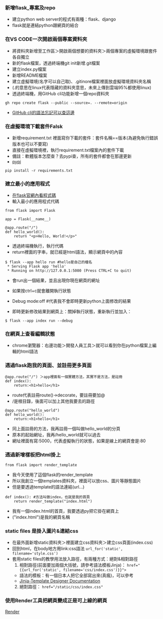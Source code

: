 ### 新增flask_專案及repo
- 建立python web server的程式有兩種：flask、django
- flask就是連結python跟網頁的結合

### 在VS CODE一次開啟兩個專案資料夾
- 將資料夾新增至工作區＞開啟兩個想要的資料夾＞兩個專案的虛擬環境跟套件各自獨立
- 新的flask檔案，透過終端機git init新增.git檔案
- 建立index.py檔案
- 新增README檔案
- 建立虛擬環境(名字可以自己取)、.gitinore檔案裡面放虛擬環境資料夾名稱
- (.的意思在linux代表隱藏的資料夾意思，未來上傳到雲端95%都使用linux)
- 透過終端機，用GitHub cli功能新增一個repo資料夾
```
gh repo create flask --public --source=. --remote=origin
```
- [GitHub cli的語法忘記可以查這邊](https://cli.github.com/)

### 在虛擬環境下載套件Falsk
- 新增requirement.txt 裡面寫你下載的套件：套件名稱==版本(為避免執行錯誤版本也可以不要寫)
- 直接在虛擬環境裡，執行requirement.txt檔案內的套件下載
- 備註：軟體版本怎麼查？去pypi查，所有的套件都會在那邊更新
- [pypi](https://pypi.org/project/Flask/)
```
pip install -r requirements.txt
```

### 建立最小的應用程式
- [在flask官網內看程式碼](https://flask.palletsprojects.com/en/3.0.x/)
- 輸入最小的應用程式代碼
```
from flask import Flask

app = Flask(__name__)

@app.route("/")
def hello_world():
    return "<p>Hello, World!</p>"
```
- 透過終端機執行，執行代碼
- return裡面的字串，就已經是html語法，顯示網頁中的內容

```
$ flask --app hello run #hello是自己的檔名
 * Serving Flask app 'hello'
 * Running on http://127.0.0.1:5000 (Press CTRL+C to quit)
```
- 會run出一個結果，並且出現你現在網頁的網址
- 如果按ctrl+c就會離開執行狀態

- Debug mode:off #代表我不會即時更新python上面修改的結果
- 即時更新修改結果到網頁上：關掉執行狀態，重新執行並加入：
```
$ flask --app index run --debug
```

### 在網頁上查看編輯狀態
- chrome瀏覽器：右邊功能＞開發人員工具＞就可以看到你在python檔案上編輯的html語法

### 透過flask跑我的頁面、並註冊更多頁面
```
@app.route("/") ＞app裡面有一個實體方法，其實不是方法，是註冊
def index():    
    return:<h1>hello</h1>
```
- route代表註冊route()->decorate，要註冊要加@
- /是根目錄，後面可以加上其他我要去的路徑

```
@app.route("hello_world")
def hello_world():
    return:<h1>hello</h1>
```
- 同上面註冊的方法，我再註冊一個叫做hello_world的分頁
- 原本的起始網址，我再/hello_world就可以過去
- 網址裡面有寫:5000，代表虛擬執行的狀態，如果是線上的網頁會是:80

### 透過新增樣板把html掛上
```
from flask import render_template
```
- 我今天使用了這個flask的render_template
- 所以我創立一個templates資料夾，裡面可以放css、圖片等靜態圖片
- 但是要透過template的語法連結(url...)

```
def index(): #方法叫做index，也就是我的首頁
    return render_template("index.html") 
```
- 我有一個index.html的首頁，我要透過py把它掛在網頁上
- ("index.html")是我的網頁名稱

### static files 是掛入圖片&連結css
- 在最外面新增static資料夾＞裡面建立css資料夾＞建立css頁面(index.css)
- 回到html，在body地方用link:css語法
    ```url_for('static', filename='style.css')```
- 套用static files的教學用法放入路徑，有兩種方式：絕對&相對路徑
    1. 相對路徑(前面要加兩個大括號，請參考語法模板Jinja)：
    ```href="{{url_for('static', filename='css/index.css')}}">```
    - 語法的模板：有一個日本人把它全部寫出來(真瘋)，可以參考
    - [Jinja-Template Designer Documentation](https://jinja.palletsprojects.com/en/3.1.x/)
    2. 絕對路徑：
    ```href="/static/css/index.css"```

### 使用Render工具把網頁變成正是可上線的網頁
[Render](https://dashboard.render.com/)
